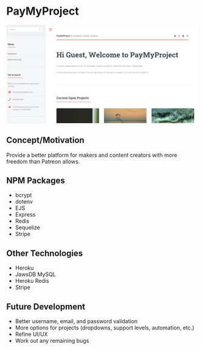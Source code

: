 # PayMyProject

![alt text](https://github.com/AndrewBrooking/Project-2/blob/master/public/pmp.PNG "PMP")

## Concept/Motivation
Provide a better platform for makers and content creators with more freedom than Patreon allows.

## NPM Packages
- bcrypt
- dotenv
- EJS
- Express
- Redis
- Sequelize
- Stripe

## Other Technologies
- Heroku
- JawsDB MySQL
- Heroku Redis
- Stripe

## Future Development
- Better username, email, and password validation
- More options for projects (dropdowns, support levels, automation, etc.)
- Refine UI/UX
- Work out any remaining bugs
